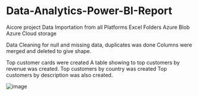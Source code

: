 # Data-Analytics-Power-BI-Report
Aicore project
Data Importation from all Platforms 
Excel
Folders
Azure Blob
Azure Cloud storage

Data Cleaning for null and missing data, duplicates was done
Columns were merged and deleted to give shape.

Top customer cards were created
A table showing to top customers by revenue was created.
Top customers by country was created 
Top customers by description was also created.

![image](https://github.com/user-attachments/assets/bb0b9647-d323-421d-80bd-f83e6e930ed5)
